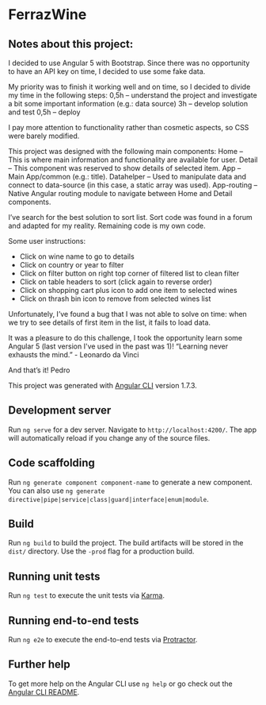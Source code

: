 # FerrazWine

## Notes about this project:
I decided to use Angular 5 with Bootstrap.
Since there was no opportunity to have an API key on time, I decided to use some fake data.

My priority was to finish it working well and on time, so I decided to divide my time in the following steps:
0,5h – understand the project and investigate a bit some important information (e.g.: data source)
3h – develop solution and test
0,5h – deploy

I pay more attention to functionality rather than cosmetic aspects, so CSS were barely modified.

This project was designed with the following main components:
Home – This is where main information and functionality are available for user. 
Detail – This component was reserved to show details of selected item.
App – Main App/common (e.g.: title).
Datahelper – Used to manipulate data and connect to data-source (in this case, a static array was used).
App-routing – Native Angular routing module to navigate between Home and Detail components.

I’ve search for the best solution to sort list. Sort code was found in a forum and adapted for my reality. Remaining code is my own code.

Some user instructions:
- Click on wine name to go to details
- Click on country or year to filter
- Click on filter button on right top corner of filtered list to clean filter
- Click on table headers to sort (click again to reverse order)
- Click on shopping cart plus icon to add one item to selected wines
- Click on thrash bin icon to remove from selected wines list

Unfortunately, I’ve found a bug that I was not able to solve on time: when we try to see details of first item in the list, it fails to load data.

It was a pleasure to do this challenge, I took the opportunity learn some Angular 5 (last version I've used in the past was 1)!
“Learning never exhausts the mind.” - Leonardo da Vinci

And that’s it!
Pedro


This project was generated with [Angular CLI](https://github.com/angular/angular-cli) version 1.7.3.

## Development server

Run `ng serve` for a dev server. Navigate to `http://localhost:4200/`. The app will automatically reload if you change any of the source files.

## Code scaffolding

Run `ng generate component component-name` to generate a new component. You can also use `ng generate directive|pipe|service|class|guard|interface|enum|module`.

## Build

Run `ng build` to build the project. The build artifacts will be stored in the `dist/` directory. Use the `-prod` flag for a production build.

## Running unit tests

Run `ng test` to execute the unit tests via [Karma](https://karma-runner.github.io).

## Running end-to-end tests

Run `ng e2e` to execute the end-to-end tests via [Protractor](http://www.protractortest.org/).

## Further help

To get more help on the Angular CLI use `ng help` or go check out the [Angular CLI README](https://github.com/angular/angular-cli/blob/master/README.md).
